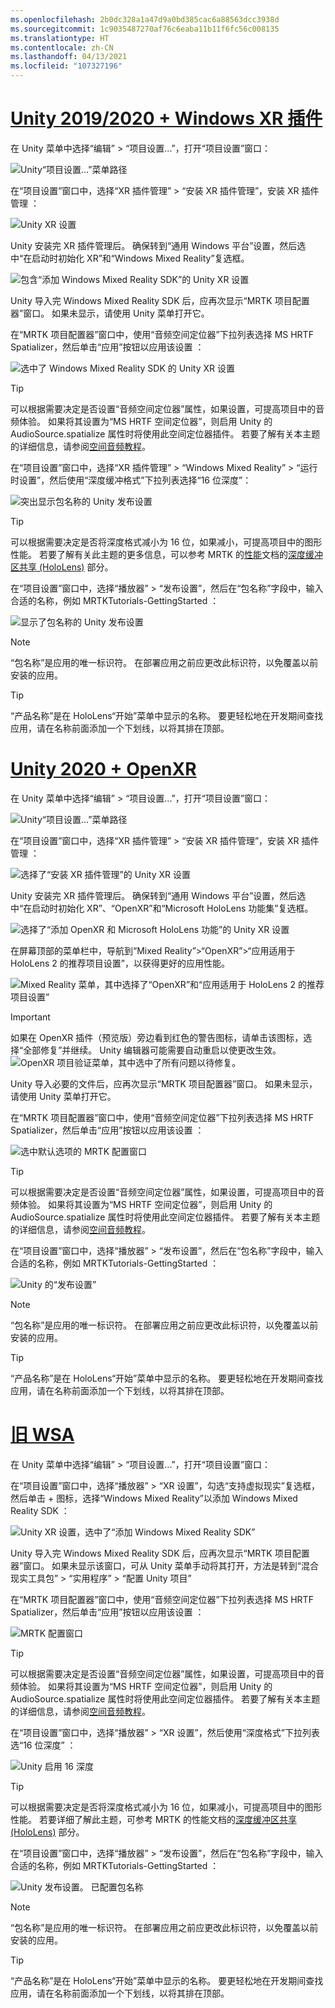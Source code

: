 ```yaml
---
ms.openlocfilehash: 2b0dc328a1a47d9a0bd385cac6a88563dcc3938d
ms.sourcegitcommit: 1c9035487270af76c6eaba11b11f6fc56c008135
ms.translationtype: HT
ms.contentlocale: zh-CN
ms.lasthandoff: 04/13/2021
ms.locfileid: "107327196"
---
```

# <a name="unity-20192020--windows-xr-plugin"></a>[Unity 2019/2020 + Windows XR 插件](#tab/winxr)

在 Unity 菜单中选择“编辑” > “项目设置...”，打开“项目设置”窗口： 

![Unity“项目设置...”菜单路径](../images/mr-learning-base/base-02-section5-step2-1.png)

在“项目设置”窗口中，选择“XR 插件管理” > “安装 XR 插件管理”，安装 XR 插件管理 ：

![Unity XR 设置](../images/mr-learning-base/base-02-section5-step2-2.png)

Unity 安装完 XR 插件管理后。 确保转到“通用 Windows 平台”设置，然后选中“在启动时初始化 XR”和“Windows Mixed Reality”复选框。 

![包含“添加 Windows Mixed Reality SDK”的 Unity XR 设置](../images/mr-learning-base/base-02-section5-step2-2-1.png)

Unity 导入完 Windows Mixed Reality SDK 后，应再次显示“MRTK 项目配置器”窗口。 如果未显示，请使用 Unity 菜单打开它。

在“MRTK 项目配置器”窗口中，使用“音频空间定位器”下拉列表选择 MS HRTF Spatializer，然后单击“应用”按钮以应用该设置  ：

![选中了 Windows Mixed Reality SDK 的 Unity XR 设置](../images/mr-learning-base/base-02-section5-step2-2-2.png)

> [!TIP]
>可以根据需要决定是否设置“音频空间定位器”属性，如果设置，可提高项目中的音频体验。 如果将其设置为“MS HRTF 空间定位器”，则启用 Unity 的 AudioSource.spatialize 属性时将使用此空间定位器插件。 若要了解有关本主题的详细信息，请参阅<a href="https://docs.microsoft.com/windows/mixed-reality/develop/unity/tutorials/unity-spatial-audio-ch1" target="_blank">空间音频教程</a>。

在“项目设置”窗口中，选择“XR 插件管理” > “Windows Mixed Reality” >   “运行时设置”，然后使用“深度缓冲格式”下拉列表选择“16 位深度”：

![突出显示包名称的 Unity 发布设置](../images/mr-learning-base/base-02-section5-step2-5-1.png)

> [!TIP]
> 可以根据需要决定是否将深度格式减小为 16 位，如果减小，可提高项目中的图形性能。 若要了解有关此主题的更多信息，可以参考 MRTK 的<a href="https://docs.microsoft.com/windows/mixed-reality/mrtk-unity/performance/perf-getting-started" target="_blank">性能</a>文档的<a href="https://docs.microsoft.com/windows/mixed-reality/mrtk-unity/performance/perf-getting-started#depth-buffer-sharing-hololens" target="_blank">深度缓冲区共享 (HoloLens)</a> 部分。

在“项目设置”窗口中，选择“播放器” > “发布设置”，然后在“包名称”字段中，输入合适的名称，例如 MRTKTutorials-GettingStarted  ：

![显示了包名称的 Unity 发布设置](../images/mr-learning-base/base-02-section5-step2-7.png)

> [!NOTE]
> “包名称”是应用的唯一标识符。 在部署应用之前应更改此标识符，以免覆盖以前安装的应用。

> [!TIP]
> “产品名称”是在 HoloLens“开始”菜单中显示的名称。 要更轻松地在开发期间查找应用，请在名称前面添加一个下划线，以将其排在顶部。

# <a name="unity-2020--openxr"></a>[Unity 2020 + OpenXR](#tab/openxr)

在 Unity 菜单中选择“编辑” > “项目设置...”，打开“项目设置”窗口： 

![Unity“项目设置...”菜单路径](../images/mr-learning-base/base-02-section5-step2-1.png)

在“项目设置”窗口中，选择“XR 插件管理” > “安装 XR 插件管理”，安装 XR 插件管理 ：

![选择了“安装 XR 插件管理”的 Unity XR 设置](../images/mr-learning-base/base-02-section5-step2-2.png)

Unity 安装完 XR 插件管理后。 确保转到“通用 Windows 平台”设置，然后选中“在启动时初始化 XR”、“OpenXR”和“Microsoft HoloLens 功能集”复选框。  

![选择了“添加 OpenXR 和 Microsoft HoloLens 功能”的 Unity XR 设置](../images/mr-learning-base/base-02-section5-step2-2-1-openxr.png)

在屏幕顶部的菜单栏中，导航到“Mixed Reality”>“OpenXR”>“应用适用于 HoloLens 2 的推荐项目设置”，以获得更好的应用性能。

![Mixed Reality 菜单，其中选择了“OpenXR”和“应用适用于 HoloLens 2 的推荐项目设置”](../images/mr-learning-base/base-02-section5-step2-openxr-2.png)

>[!Important]
>如果在 OpenXR 插件（预览版）旁边看到红色的警告图标，请单击该图标，选择“全部修复”并继续。 Unity 编辑器可能需要自动重启以使更改生效。
>![OpenXR 项目验证菜单，其中选中了所有问题以待修复。](../images/mr-learning-base/base-02-section5-step2-openxr-3.png)

Unity 导入必要的文件后，应再次显示“MRTK 项目配置器”窗口。 如果未显示，请使用 Unity 菜单打开它。

在“MRTK 项目配置器”窗口中，使用“音频空间定位器”下拉列表选择 MS HRTF Spatializer，然后单击“应用”按钮以应用该设置  ：

![选中默认选项的 MRTK 配置窗口](../images/mr-learning-base/base-02-section5-step2-2-2.png)

> [!TIP]
>可以根据需要决定是否设置“音频空间定位器”属性，如果设置，可提高项目中的音频体验。 如果将其设置为“MS HRTF 空间定位器”，则启用 Unity 的 AudioSource.spatialize 属性时将使用此空间定位器插件。 若要了解有关本主题的详细信息，请参阅<a href="https://docs.microsoft.com/windows/mixed-reality/develop/unity/tutorials/unity-spatial-audio-ch1" target="_blank">空间音频教程</a>。


在“项目设置”窗口中，选择“播放器” > “发布设置”，然后在“包名称”字段中，输入合适的名称，例如 MRTKTutorials-GettingStarted  ：

![Unity 的“发布设置”](../images/mr-learning-base/base-02-section5-step2-7.png)

> [!NOTE]
> “包名称”是应用的唯一标识符。 在部署应用之前应更改此标识符，以免覆盖以前安装的应用。

> [!TIP]
> “产品名称”是在 HoloLens“开始”菜单中显示的名称。 要更轻松地在开发期间查找应用，请在名称前面添加一个下划线，以将其排在顶部。

# <a name="legacy-wsa"></a>[旧 WSA](#tab/wsa)

在 Unity 菜单中选择“编辑” > “项目设置...”，打开“项目设置”窗口： 

在“项目设置”窗口中，选择“播放器” > “XR 设置”，勾选“支持虚拟现实”复选框，然后单击 + 图标，选择“Windows Mixed Reality”以添加 Windows Mixed Reality SDK   ：

![Unity XR 设置，选中了“添加 Windows Mixed Reality SDK”](../images/mr-learning-base/base-02-section5-step2-4.png)

Unity 导入完 Windows Mixed Reality SDK 后，应再次显示“MRTK 项目配置器”窗口。 如果未显示该窗口，可从 Unity 菜单手动将其打开，方法是转到“混合现实工具包” > “实用程序” > “配置 Unity 项目”

在“MRTK 项目配置器”窗口中，使用“音频空间定位器”下拉列表选择 MS HRTF Spatializer，然后单击“应用”按钮以应用该设置  ：

![MRTK 配置窗口](../images/mr-learning-base/base-02-section5-step2-5.png)

> [!TIP]
>可以根据需要决定是否设置“音频空间定位器”属性，如果设置，可提高项目中的音频体验。 如果将其设置为“MS HRTF 空间定位器”，则启用 Unity 的 AudioSource.spatialize 属性时将使用此空间定位器插件。 若要了解有关本主题的详细信息，请参阅<a href="//windows/mixed-reality/develop/unity/tutorials/unity-spatial-audio-ch1" target="_blank">空间音频教程</a>。

在“项目设置”窗口中，选择“播放器” > “XR 设置”，然后使用“深度格式”下拉列表选“16 位深度”   ：

![Unity 启用 16 深度](../images/mr-learning-base/base-02-section5-step2-6.png)

> [!TIP]
> 可以根据需要决定是否将深度格式减小为 16 位，如果减小，可提高项目中的图形性能。 若要详细了解此主题，可参考 MRTK 的性能文档的<a href="/windows/mixed-reality/mrtk-unity/performance/perf-getting-started#single-pass-instanced-rendering" target="_blank">深度缓冲区共享 (HoloLens)</a> 部分。

在“项目设置”窗口中，选择“播放器” > “发布设置”，然后在“包名称”字段中，输入合适的名称，例如 MRTKTutorials-GettingStarted  ：

![Unity 发布设置。 已配置包名称](../images/mr-learning-base/base-02-section5-step2-7.png)

> [!NOTE]
> “包名称”是应用的唯一标识符。 在部署应用之前应更改此标识符，以免覆盖以前安装的应用。

> [!TIP]
> “产品名称”是在 HoloLens“开始”菜单中显示的名称。 要更轻松地在开发期间查找应用，请在名称前面添加一个下划线，以将其排在顶部。
